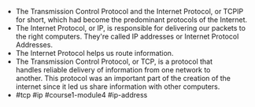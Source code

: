 - The Transmission Control Protocol and the Internet Protocol, or TCPIP for short, which had become the predominant protocols of the Internet. 
- The Internet Protocol, or IP, is responsible for delivering our packets to the right computers. They're called IP addresses or Internet Protocol Addresses. 
- The Internet Protocol helps us route information. 
- The Transmission Control Protocol, or TCP, is a protocol that handles reliable delivery of information from one network to another. This protocol was an important part of the creation of the internet since it led us share information with other computers.
- #tcp #ip #course1-module4 #ip-address